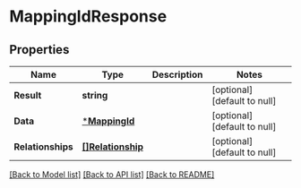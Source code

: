 # MappingIdResponse

## Properties

Name | Type | Description | Notes
------------ | ------------- | ------------- | -------------
**Result** | **string** |  | [optional] [default to null]
**Data** | [***MappingId**](MappingId.md) |  | [optional] [default to null]
**Relationships** | [**[]Relationship**](Relationship.md) |  | [optional] [default to null]

[[Back to Model list]](../README.md#documentation-for-models) [[Back to API list]](../README.md#documentation-for-api-endpoints) [[Back to README]](../README.md)

